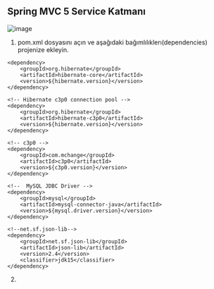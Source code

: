 ## Spring MVC 5 Service Katmanı

![image](https://user-images.githubusercontent.com/78444522/174497245-d5889eb4-fa85-45c3-bd75-41b6891829f2.png)




1. pom.xml dosyasını açın ve aşağıdaki bağımlılıklerı(dependencies) projenize ekleyin. 

 <!-- **********************************************************************
** 				HIBERNATE DEPENDENCIES 							 	**
********************************************************************** -->

    <dependency>
        <groupId>org.hibernate</groupId>
        <artifactId>hibernate-core</artifactId>
        <version>${hibernate.version}</version>
    </dependency>
    
    <!-- Hibernate c3p0 connection pool -->
    <dependency>
        <groupId>org.hibernate</groupId>
        <artifactId>hibernate-c3p0</artifactId>
        <version>${hibernate.version}</version>
    </dependency>

    <!-- c3p0 -->
    <dependency>
        <groupId>com.mchange</groupId>
        <artifactId>c3p0</artifactId>
        <version>${c3p0.version}</version>
    </dependency>

    <!--  MySQL JDBC Driver -->
    <dependency>
        <groupId>mysql</groupId>
        <artifactId>mysql-connector-java</artifactId>
        <version>${mysql.driver.version}</version>
    </dependency>

    <!--net.sf.json-lib-->
    <dependency>
        <groupId>net.sf.json-lib</groupId>
        <artifactId>json-lib</artifactId>
        <version>2.4</version>
        <classifier>jdk15</classifier>
    </dependency>
    
    
2. 
